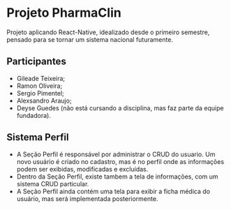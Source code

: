 # Projeto PharmaClin
Projeto aplicando React-Native, idealizado desde o primeiro semestre, pensado para se tornar um sistema nacional futuramente.
## Participantes
  * Gileade Teixeira;
  * Ramon Oliveira;
  * Sergio Pimentel;
  * Alexsandro Araujo;
  * Deyse Guedes (não está cursando a disciplina, mas faz parte da equipe fundadora).
## Sistema Perfil
  * A Seção Perfil é responsável por administrar o CRUD do usuario. Um novo usuário é criado no cadastro, mas é no perfil onde as informações podem ser exibidas, modificadas e excluídas.
  * Dentro da Seção Perfil, existe tambem a tela de informações, com um sistema CRUD particular.
  * A Seção Perfil ainda contém  uma tela para exibir a ficha médica do usuário, mas será implementada posteriormente. 
